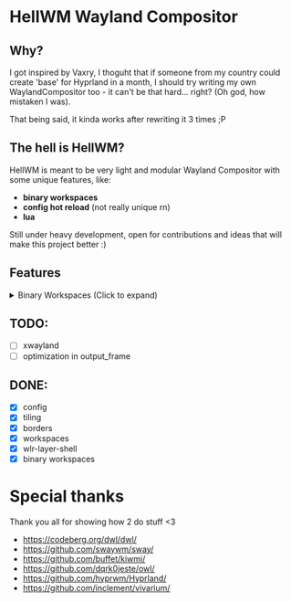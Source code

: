 # HellWM Wayland Compositor

## Why?
I got inspired by Vaxry, I thoguht that if someone from my country could create 'base' for Hyprland in a month, I should try writing my own WaylandCompositor too - it can't be that hard... right? (Oh god, how mistaken I was).

That being said, it kinda works after rewriting it 3 times ;P

## The hell is HellWM?

HellWM is meant to be very light and modular Wayland Compositor with some unique features, like:
- **binary workspaces**
- **config hot reload** (not really unique rn)
- **lua**

Still under heavy development, open for contributions and ideas that will make this project better :)

## Features

<details>
  <summary>Binary Workspaces (Click to expand)</summary>

## You can use less amount of keys to switch between workspaces!

Concept:

You can switch between **15 workspaces** just by using combinations of only **4 keys**!

Each key represents a binary value, and by combining them, you can achieve more funtionality with less clicks!

Keys and Binary Values:

    Key 1:
      1 = 0001
    
    Key 2:
      2 = 0010
    
    Key 3
      4 = 0100
    
    Key 4
      8 = 1000

By adding the binary values of the pressed keys, you determine the workspace number.
Examples:

    Pressing Key 1 and Key 3 together:
        
        Key 1 + Key 3 = 0001 + 0100 = 0101
        Result: 1 0 1 0
  
        Binary Values: 1 (Key 1) + 4 (Key 3) = 5
        Workspace: 5

    Pressing only Key 2:
        Key 2 = 0 1 0 0
        Result = 0 1 0 0
        
        Binary Values: 2 (Key 2) = 2
        Workspace: 2

Configuration:

Here’s how the configuration works:

#### Normal Workspaces: You can assign individual workspaces to single keys. For example:

```lua
bind(
    "Super_L, 1",   -- keys
    "workspace",    -- specify that it is a workspace
    1,              -- workspace number
    false,          -- binary workspaces enabled
    1,              -- binary workspaces value
    true            -- also move active window to this workspace (not working rn)
    )
```

```lua
bind("Super_L, 2", "workspace", 2, false, 0) -- Switch to workspace 2
```

#### Binary Workspaces: If you enable binary mode, keys combine to generate workspace numbers:

```lua
bind("Super_L, u", "workspace", 1, true, 1, true)  -- Key 'u' represents Binary 1
```

```lua
bind("Super_L, i", "workspace", 2, true, 2, false) -- Key 'i' represents Binary 2
```

```lua
bind("Super_L, o", "workspace", 3, true, 4, false) -- Key 'o' represents Binary 4
```

```lua
bind("Super_L, p", "workspace", 4, true, 8, false) -- Key 'p' represents Binary 8
```

  Binary mode enabled (true): Combines key presses to calculate the workspace number.
  
  Binary values (1, 2, 4, 8) determine which binary workspace is triggered.
    
</details>

## TODO:
- [ ] xwayland
- [ ] optimization in output_frame

## DONE:
- [x] config
- [x] tiling
- [x] borders
- [x] workspaces
- [x] wlr-layer-shell
- [x] binary workspaces

# Special thanks

Thank you all for showing how 2 do stuff <3

- https://codeberg.org/dwl/dwl/
- https://github.com/swaywm/sway/
- https://github.com/buffet/kiwmi/
- https://github.com/dqrk0jeste/owl/
- https://github.com/hyprwm/Hyprland/
- https://github.com/inclement/vivarium/
